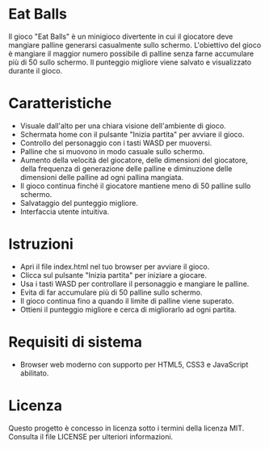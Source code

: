 # Eat Balls

Il gioco "Eat Balls" è un minigioco divertente in cui il giocatore deve mangiare palline generarsi casualmente sullo schermo. L'obiettivo del gioco è mangiare il maggior numero possibile di palline senza farne accumulare più di 50 sullo schermo. Il punteggio migliore viene salvato e visualizzato durante il gioco.

# Caratteristiche
- Visuale dall'alto per una chiara visione dell'ambiente di gioco.
- Schermata home con il pulsante "Inizia partita" per avviare il gioco.
- Controllo del personaggio con i tasti WASD per muoversi.
- Palline che si muovono in modo casuale sullo schermo.
- Aumento della velocità del giocatore, delle dimensioni del giocatore, della frequenza di generazione delle palline e diminuzione delle dimensioni delle palline ad ogni pallina mangiata.
- Il gioco continua finché il giocatore mantiene meno di 50 palline sullo schermo.
- Salvataggio del punteggio migliore.
- Interfaccia utente intuitiva.
 
# Istruzioni

- Apri il file index.html nel tuo browser per avviare il gioco.
- Clicca sul pulsante "Inizia partita" per iniziare a giocare.
- Usa i tasti WASD per controllare il personaggio e mangiare le palline.
- Evita di far accumulare più di 50 palline sullo schermo.
- Il gioco continua fino a quando il limite di palline viene superato.
- Ottieni il punteggio migliore e cerca di migliorarlo ad ogni partita.

# Requisiti di sistema

- Browser web moderno con supporto per HTML5, CSS3 e JavaScript abilitato.

# Licenza
Questo progetto è concesso in licenza sotto i termini della licenza MIT. Consulta il file LICENSE per ulteriori informazioni.
